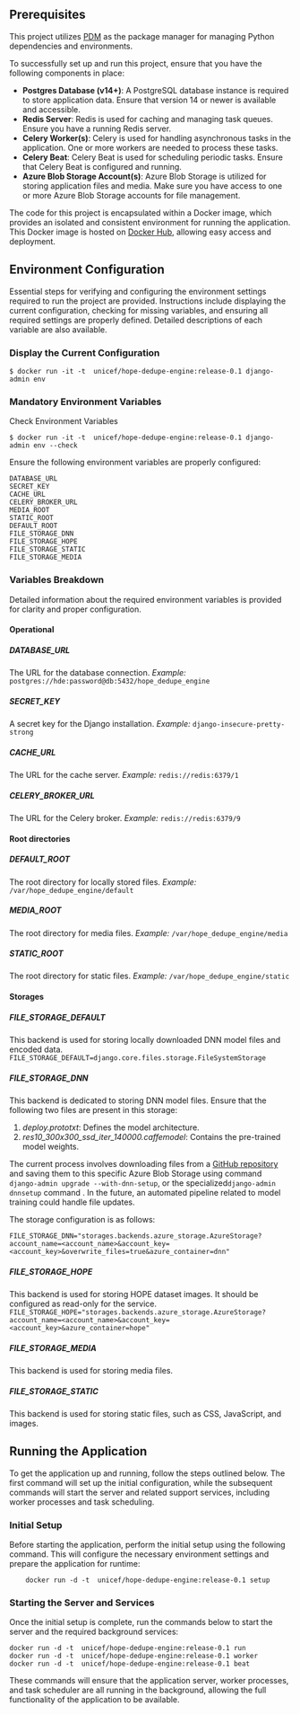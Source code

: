 ## Prerequisites

This project utilizes [PDM](https://pdm-project.org/) as the package manager for managing Python dependencies and environments. 

To successfully set up and run this project, ensure that you have the following components in place:

- **Postgres Database (v14+)**: A PostgreSQL database instance is required to store application data. Ensure that version 14 or newer is available and accessible.
- **Redis Server**: Redis is used for caching and managing task queues. Ensure you have a running Redis server.
- **Celery Worker(s)**: Celery is used for handling asynchronous tasks in the application. One or more workers are needed to process these tasks.
- **Celery Beat**: Celery Beat is used for scheduling periodic tasks. Ensure that Celery Beat is configured and running.
- **Azure Blob Storage Account(s)**: Azure Blob Storage is utilized for storing application files and media. Make sure you have access to one or more Azure Blob Storage accounts for file management.

The code for this project is encapsulated within a Docker image, which provides an isolated and consistent environment for running the application. This Docker image is hosted on [Docker Hub](https://hub.docker.com/r/unicef/hope-dedupe-engine/), allowing easy access and deployment.

## Environment Configuration

Essential steps for verifying and configuring the environment settings required to run the project are provided. Instructions include displaying the current configuration, checking for missing variables, and ensuring all required settings are properly defined. Detailed descriptions of each variable are also available.

### Display the Current Configuration

    $ docker run -it -t  unicef/hope-dedupe-engine:release-0.1 django-admin env

### Mandatory Environment Variables
Check Environment Variables

    $ docker run -it -t  unicef/hope-dedupe-engine:release-0.1 django-admin env --check

Ensure the following environment variables are properly configured:

    DATABASE_URL
    SECRET_KEY
    CACHE_URL
    CELERY_BROKER_URL
    MEDIA_ROOT
    STATIC_ROOT
    DEFAULT_ROOT
    FILE_STORAGE_DNN
    FILE_STORAGE_HOPE
    FILE_STORAGE_STATIC
    FILE_STORAGE_MEDIA

### Variables Breakdown

Detailed information about the required environment variables is provided for clarity and proper configuration.

#### Operational

##### DATABASE_URL
The URL for the database connection. *Example:* `postgres://hde:password@db:5432/hope_dedupe_engine`

##### SECRET_KEY
A secret key for the Django installation. *Example:* `django-insecure-pretty-strong`

##### CACHE_URL
The URL for the cache server. *Example:* `redis://redis:6379/1`

##### CELERY_BROKER_URL
The URL for the Celery broker. *Example:* `redis://redis:6379/9`

#### Root directories

##### DEFAULT_ROOT
The root directory for locally stored files. *Example:* `/var/hope_dedupe_engine/default`

##### MEDIA_ROOT
The root directory for media files. *Example:* `/var/hope_dedupe_engine/media`

##### STATIC_ROOT
The root directory for static files. *Example:* `/var/hope_dedupe_engine/static`

#### Storages

##### FILE_STORAGE_DEFAULT
This backend is used for storing locally downloaded DNN model files and encoded data.
    ```
    FILE_STORAGE_DEFAULT=django.core.files.storage.FileSystemStorage
    ```
#####  FILE_STORAGE_DNN
This backend is dedicated to storing DNN model files. Ensure that the following two files are present in this storage:

1. *deploy.prototxt*: Defines the model architecture.
2. *res10_300x300_ssd_iter_140000.caffemodel*: Contains the pre-trained model weights.

The current process involves downloading files from a [GitHub repository](https://github.com/sr6033/face-detection-with-OpenCV-and-DNN) and saving them to this specific Azure Blob Storage using command `django-admin upgrade --with-dnn-setup`, or the specialized`django-admin dnnsetup` command .
In the future, an automated pipeline related to model training could handle file updates.

The storage configuration is as follows:
```
FILE_STORAGE_DNN="storages.backends.azure_storage.AzureStorage?account_name=<account_name>&account_key=<account_key>&overwrite_files=true&azure_container=dnn"
```

##### FILE_STORAGE_HOPE
This backend is used for storing HOPE dataset images. It should be configured as read-only for the service.
    ```
    FILE_STORAGE_HOPE="storages.backends.azure_storage.AzureStorage?account_name=<account_name>&account_key=<account_key>&azure_container=hope"
    ```
##### FILE_STORAGE_MEDIA
This backend is used for storing media files.

##### FILE_STORAGE_STATIC
This backend is used for storing static files, such as CSS, JavaScript, and images.

## Running the Application

To get the application up and running, follow the steps outlined below. The first command will set up the initial configuration, while the subsequent commands will start the server and related support services, including worker processes and task scheduling.

### Initial Setup

Before starting the application, perform the initial setup using the following command. This will configure the necessary environment settings and prepare the application for runtime:

        docker run -d -t  unicef/hope-dedupe-engine:release-0.1 setup

### Starting the Server and Services

Once the initial setup is complete, run the commands below to start the server and the required background services:

    docker run -d -t  unicef/hope-dedupe-engine:release-0.1 run
    docker run -d -t  unicef/hope-dedupe-engine:release-0.1 worker
    docker run -d -t  unicef/hope-dedupe-engine:release-0.1 beat

These commands will ensure that the application server, worker processes, and task scheduler are all running in the background, allowing the full functionality of the application to be available.
